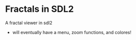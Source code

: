 # Fractals in SDL2

A fractal viewer in sdl2

- will eventually have a menu, zoom functions, and colores!